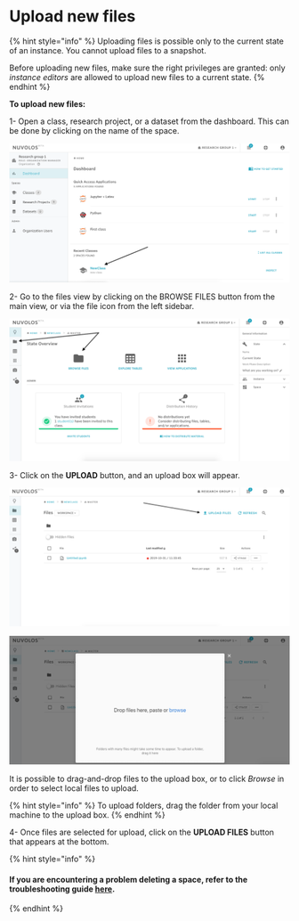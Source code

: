 # Upload new files

{% hint style="info" %}
Uploading files is possible only to the current state of an instance. You cannot upload files to a snapshot.

Before uploading new files, make sure the right privileges are granted: only _instance editors_ are allowed to upload new files to a current state.
{% endhint %}

**To upload new files:**

1- Open a class, research project, or a dataset from the dashboard. This can be done by clicking on the name of the space.

![](../../.gitbook/assets/screen-shot-2020-02-12-at-3.39.31-pm.png)

2- Go to the files view by clicking on the BROWSE FILES button from the main view, or via the file icon from the left sidebar.

![](../../.gitbook/assets/screen-shot-2020-02-12-at-3.41.26-pm.png)

3- Click on the **UPLOAD** button, and an upload box will appear.

![](../../.gitbook/assets/screen-shot-2020-02-12-at-3.44.11-pm.png)

![](../../.gitbook/assets/screen-shot-2020-02-12-at-3.44.15-pm.png)

It is possible to drag-and-drop files to the upload box, or to click _Browse_ in order to select local files to upload.

{% hint style="info" %}
To upload folders, drag the folder from your local machine to the upload box.
{% endhint %}

4- Once files are selected for upload, click on the **UPLOAD FILES** button that appears at the bottom.

{% hint style="info" %}
#### If you are encountering a problem deleting a space, refer to the troubleshooting guide [here](../../troubleshooting/authorization-issues/cannot-upload-a-file.md).
{% endhint %}

